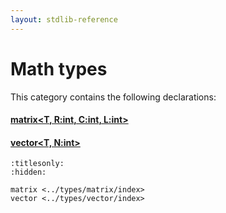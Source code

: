 ```yaml
---
layout: stdlib-reference
---
```

# Math types

This category contains the following declarations:

#### [matrix\<T, R:int, C:int, L:int\>](matrix/index.md)

#### [vector\<T, N:int\>](vector/index.md)


```{toctree}
:titlesonly:
:hidden:

matrix <../types/matrix/index>
vector <../types/vector/index>
```

<script>
// Fix .md links to .html when on ReadTheDocs
if (window.location.hostname.includes('readthedocs') || 
    window.location.hostname.includes('rtfd.io')) {
  document.addEventListener('DOMContentLoaded', function() {
    const links = document.querySelectorAll('a');
    links.forEach(link => {
      if (link.getAttribute('href') && link.getAttribute('href').endsWith('.md')) {
        link.href = link.href.replace(/\.md($|#|\?)/, '.html$1');
      }
    });
  });
}
</script>
